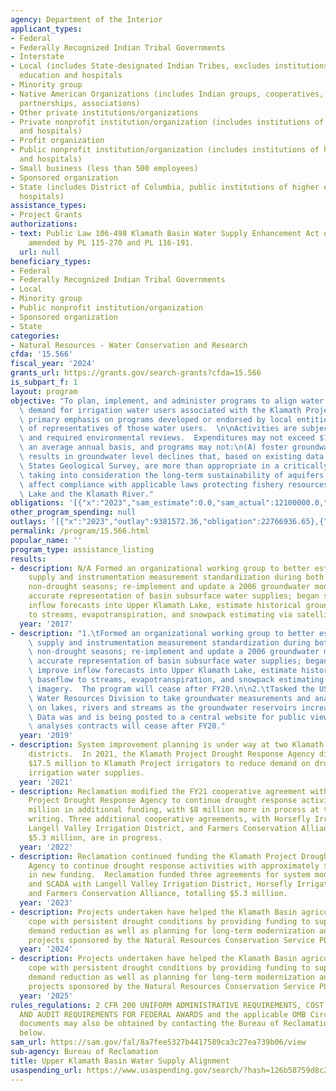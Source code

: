 ```yaml
---
agency: Department of the Interior
applicant_types:
- Federal
- Federally Recognized Indian Tribal Governments
- Interstate
- Local (includes State-designated Indian Tribes, excludes institutions of higher
  education and hospitals
- Minority group
- Native American Organizations (includes Indian groups, cooperatives, corporations,
  partnerships, associations)
- Other private institutions/organizations
- Private nonprofit institution/organization (includes institutions of higher education
  and hospitals)
- Profit organization
- Public nonprofit institution/organization (includes institutions of higher education
  and hospitals)
- Small business (less than 500 employees)
- Sponsored organization
- State (includes District of Columbia, public institutions of higher education and
  hospitals)
assistance_types:
- Project Grants
authorizations:
- text: Public Law 106-498 Klamath Basin Water Supply Enhancement Act of 2000, as
    amended by PL 115-270 and PL 116-191.
  url: null
beneficiary_types:
- Federal
- Federally Recognized Indian Tribal Governments
- Local
- Minority group
- Public nonprofit institution/organization
- Sponsored organization
- State
categories:
- Natural Resources - Water Conservation and Research
cfda: '15.566'
fiscal_year: '2024'
grants_url: https://grants.gov/search-grants?cfda=15.566
is_subpart_f: 1
layout: program
objective: "To plan, implement, and administer programs to align water supplies and\
  \ demand for irrigation water users associated with the Klamath Project, with a\
  \ primary emphasis on programs developed or endorsed by local entities comprised\
  \ of representatives of those water users.  \n\nActivities are subject to appropriations\
  \ and required environmental reviews.  Expenditures may not exceed $10 million on\
  \ an average annual basis, and programs may not:\n(A) foster groundwater use that\
  \ results in groundwater level declines that, based on existing data from the United\
  \ States Geological Survey, are more than appropriate in a critically dry year,\
  \ taking into consideration the long-term sustainability of aquifers;\n(B) adversely\
  \ affect compliance with applicable laws protecting fishery resources in Upper Klamath\
  \ Lake and the Klamath River."
obligations: '[{"x":"2023","sam_estimate":0.0,"sam_actual":12100000.0,"usa_spending_actual":12141707.1},{"x":"2024","sam_estimate":0.0,"sam_actual":11006937.0,"usa_spending_actual":9128107.89},{"x":"2025","sam_estimate":0.0,"sam_actual":10000000.0,"usa_spending_actual":0.0}]'
other_program_spending: null
outlays: '[{"x":"2023","outlay":9381572.36,"obligation":22766936.65},{"x":"2024","outlay":0.0,"obligation":0.0},{"x":"2025","outlay":0.0,"obligation":0.0}]'
permalink: /program/15.566.html
popular_name: ''
program_type: assistance_listing
results:
- description: N/A Formed an organizational working group to better estimate water
    supply and instrumentation measurement standardization during both drought and
    non-drought seasons; re-implement and update a 2006 groundwater model that provides
    accurate representation of basin subsurface water supplies; began studies to improve
    inflow forecasts into Upper Klamath Lake, estimate historical groundwater baseflow
    to streams, evapotranspiration, and snowpack estimating via satellite imagery.
  year: '2017'
- description: "1.\tFormed an organizational working group to better estimate water\
    \ supply and instrumentation measurement standardization during both drought and\
    \ non-drought seasons; re-implement and update a 2006 groundwater model that provides\
    \ accurate representation of basin subsurface water supplies; began studies to\
    \ improve inflow forecasts into Upper Klamath Lake, estimate historical groundwater\
    \ baseflow to streams, evapotranspiration, and snowpack estimating via satellite\
    \ imagery.  The program will cease after FY20.\n\n2.\tTasked the USGS and Oregon\
    \ Water Resources Division to take groundwater measurements and analyze the effects\
    \ on lakes, rivers and streams as the groundwater reservoirs increase or decrease.\
    \ Data was and is being posted to a central website for public view. This groundwater\
    \ analyses contracts will cease after FY20."
  year: '2019'
- description: System improvement planning is under way at two Klamath Project irrigation
    districts.  In 2021, the Klamath Project Drought Response Agency distributed over
    $17.5 million to Klamath Project irrigators to reduce demand on drought-limited
    irrigation water supplies.
  year: '2021'
- description: Reclamation modified the FY21 cooperative agreement with the Klamath
    Project Drought Response Agency to continue drought response activities with $10
    million in additional funding, with $8 million more in process at the time of
    writing. Three additional cooperative agreements, with Horsefly Irrigation District,
    Langell Valley Irrigation District, and Farmers Conservation Alliance, totaling
    $5.3 million, are in progress.
  year: '2022'
- description: Reclamation continued funding the Klamath Project Drought Response
    Agency to continue drought response activities with approximately $7-$8 million
    in new funding.  Reclamation funded three agreements for system modernization
    and SCADA with Langell Valley Irrigation District, Horsefly Irrigation District,
    and Farmers Conservation Alliance, totalling $5.3 million.
  year: '2023'
- description: Projects undertaken have helped the Klamath Basin agricultural sector
    cope with persistent drought conditions by providing funding to support short-term
    demand reduction as well as planning for long-term modernization and efficiency
    projects sponsored by the Natural Resources Conservation Service PL566 program.
  year: '2024'
- description: Projects undertaken have helped the Klamath Basin agricultural sector
    cope with persistent drought conditions by providing funding to support short-term
    demand reduction as well as planning for long-term modernization and efficiency
    projects sponsored by the Natural Resources Conservation Service PL566 program.
  year: '2025'
rules_regulations: 2 CFR 200 UNIFORM ADMINISTRATIVE REQUIREMENTS, COST PRINCIPLES,
  AND AUDIT REQUIREMENTS FOR FEDERAL AWARDS and the applicable OMB Circulars.  These
  documents may also be obtained by contacting the Bureau of Reclamation Office listed
  below.
sam_url: https://sam.gov/fal/8a7fee5327b4417589ca3c27ea739b06/view
sub-agency: Bureau of Reclamation
title: Upper Klamath Basin Water Supply Alignment
usaspending_url: https://www.usaspending.gov/search/?hash=126b58759d8c2969a91f7629d315e5d0
---
```

